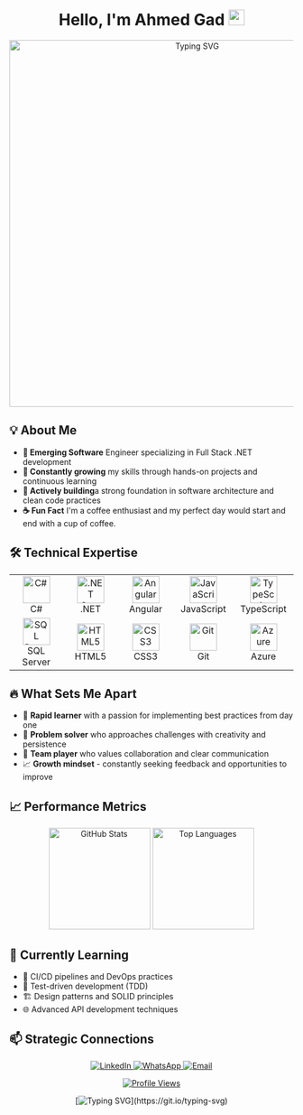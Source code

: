 <!-- Header Section with Visual Appeal -->

<h1 align="center">
 Hello, I'm Ahmed Gad
  <img src="https://media.giphy.com/media/hvRJCLFzcasrR4ia7z/giphy.gif" width="28">
</h1>


<p align="center">
  <img src="https://readme-typing-svg.herokuapp.com?font=Fira+Code&weight=600&size=22&pause=1000&color=F73D93&center=true&vCenter=true&random=false&width=440&lines=Full-stack+.NET+Developer;Software+Engineer;Always%20learning%20new%20things&font=Fira%20Code" alt="Typing SVG" width="650" />
</p>



## 💡 About Me


- **🚀 Emerging Software** Engineer specializing in Full Stack .NET development
- **🌱 Constantly growing** my skills through hands-on projects and continuous learning
- **💼 Actively building**a strong foundation in software architecture and clean code practices
- **☕ Fun Fact** I'm a coffee enthusiast and my perfect day would start and end with a cup of coffee.

## 🛠️ Technical Expertise

<table align="center">
  <tr>
    <td align="center" width="96">
      <img src="https://cdn.jsdelivr.net/gh/devicons/devicon/icons/csharp/csharp-original.svg" width="48" height="48" alt="C#" />
      <br>C#
    </td>
    <td align="center" width="96">
      <img src="https://cdn.jsdelivr.net/gh/devicons/devicon/icons/dotnetcore/dotnetcore-original.svg" width="48" height="48" alt=".NET Core" />
      <br>.NET
    </td>
    <td align="center" width="96">
      <img src="https://angular.io/assets/images/logos/angular/angular.svg" width="48" height="48" alt="Angular" />
      <br>Angular
    </td>
    <td align="center" width="96">
      <img src="https://cdn.jsdelivr.net/gh/devicons/devicon/icons/javascript/javascript-original.svg" width="48" height="48" alt="JavaScript" />
      <br>JavaScript
    </td>
    <td align="center" width="96">
      <img src="https://cdn.jsdelivr.net/gh/devicons/devicon/icons/typescript/typescript-original.svg" width="48" height="48" alt="TypeScript" />
      <br>TypeScript
    </td>
  </tr>
  <tr>
    <td align="center" width="96">
      <img src="https://cdn.jsdelivr.net/gh/devicons/devicon/icons/microsoftsqlserver/microsoftsqlserver-plain.svg" width="48" height="48" alt="SQL Server" />
      <br>SQL Server
    </td>
    <td align="center" width="96">
      <img src="https://cdn.jsdelivr.net/gh/devicons/devicon/icons/html5/html5-original.svg" width="48" height="48" alt="HTML5" />
      <br>HTML5
    </td>
    <td align="center" width="96">
      <img src="https://cdn.jsdelivr.net/gh/devicons/devicon/icons/css3/css3-original.svg" width="48" height="48" alt="CSS3" />
      <br>CSS3
    </td>
    <td align="center" width="96">
      <img src="https://cdn.jsdelivr.net/gh/devicons/devicon/icons/git/git-original.svg" width="48" height="48" alt="Git" />
      <br>Git
    </td>
    <td align="center" width="96">
      <img src="https://cdn.jsdelivr.net/gh/devicons/devicon/icons/azure/azure-original.svg" width="48" height="48" alt="Azure" />
      <br>Azure
    </td>
  </tr>
</table>


## 🔥 What Sets Me Apart

- 💪 **Rapid learner** with a passion for implementing best practices from day one
- 🧠 **Problem solver** who approaches challenges with creativity and persistence
- 🤝 **Team player** who values collaboration and clear communication
- 📈 **Growth mindset** - constantly seeking feedback and opportunities to improve


## 📈 Performance Metrics

<p align="center">
  <img src="https://github-readme-stats.vercel.app/api?username=thisAhmedGad&show_icons=true&count_private=true&hide=contribs,prs&theme=tokyonight&border_radius=20&bg_color=0D1117" height="180em" alt="GitHub Stats"/>
  <img src="https://github-readme-stats.vercel.app/api/top-langs/?username=thisAhmedGad&layout=compact&theme=tokyonight&border_radius=20&bg_color=0D1117&hide=html" height="180em" alt="Top Languages"/>
</p>


## 🌟 Currently Learning

- 🔄 CI/CD pipelines and DevOps practices
- 🧪 Test-driven development (TDD)
- 🏗️ Design patterns and SOLID principles
- 🌐 Advanced API development techniques

## 📫 Strategic Connections

<p align="center">
  <a href="https://www.linkedin.com/in/ahmed-gad-a29817355">
    <img src="https://img.shields.io/badge/LinkedIn-0077B5?style=for-the-badge&logo=linkedin&logoColor=white" alt="LinkedIn" />
  </a>
  <a href="https://wa.me/+201060699987">
    <img src="https://img.shields.io/badge/WhatsApp-25D366?style=for-the-badge&logo=whatsapp&logoColor=white" alt="WhatsApp" />
  </a>
  <a href="mailto:a7medgad205@gmail.com">
    <img src="https://img.shields.io/badge/Email-D14836?style=for-the-badge&logo=gmail&logoColor=white" alt="Email" />
  </a>
</p>

<!-- Professional Footer -->
<p align="center">
  <a href="https://komarev.com/ghpvc/?username=Mhamed-r&style=for-the-badge">
    <img src="https://komarev.com/ghpvc/?username=Mhamed-r&style=for-the-badge&color=blueviolet" alt="Profile Views">
  </a>
</p>

<div align="center">
  
  [![Typing SVG](https://readme-typing-svg.demolab.com?font=Fira+Code&weight=600&size=18&pause=1000&color=67D9F8&center=true&vCenter=true&random=false&width=440&lines=%20Let's+build+something+exceptional+together!)](https://git.io/typing-svg)
  
</div>

